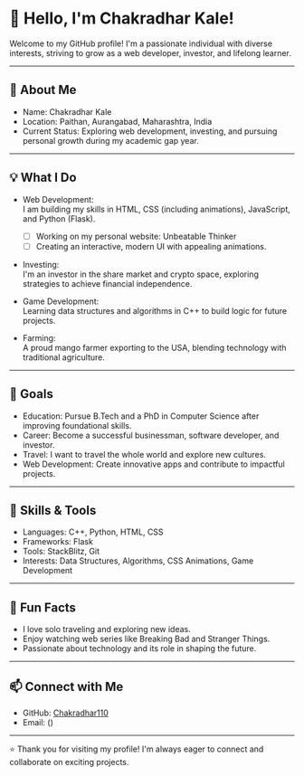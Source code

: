 # 👋 Hello, I'm Chakradhar Kale!

Welcome to my GitHub profile! I'm a passionate individual with diverse interests, striving to grow as a web developer, investor, and lifelong learner.

---

## 🌟 About Me
- Name: Chakradhar Kale  
- Location: Paithan, Aurangabad, Maharashtra, India  
- Current Status: Exploring web development, investing, and pursuing personal growth during my academic gap year.  

---

## 💡 What I Do
- Web Development:  
  I am building my skills in HTML, CSS (including animations), JavaScript, and Python (Flask).  
  - [ ] Working on my personal website: Unbeatable Thinker  
  - [ ] Creating an interactive, modern UI with appealing animations.  

- Investing:  
  I'm an investor in the share market and crypto space, exploring strategies to achieve financial independence.

- Game Development:  
  Learning data structures and algorithms in C++ to build logic for future projects.  

- Farming:  
  A proud mango farmer exporting to the USA, blending technology with traditional agriculture.

---

## 🎯 Goals
- Education: Pursue B.Tech and a PhD in Computer Science after improving foundational skills.  
- Career: Become a successful businessman, software developer, and investor.  
- Travel: I want to travel the whole world and explore new cultures.  
- Web Development: Create innovative apps and contribute to impactful projects.  

---

## 🌱 Skills & Tools
- Languages: C++, Python, HTML, CSS  
- Frameworks: Flask  
- Tools: StackBlitz, Git  
- Interests: Data Structures, Algorithms, CSS Animations, Game Development  

---

## 🚀 Fun Facts
- I love solo traveling and exploring new ideas.  
- Enjoy watching web series like Breaking Bad and Stranger Things.  
- Passionate about technology and its role in shaping the future.  

---

## 📫 Connect with Me
- GitHub: [Chakradhar110](https://github.com/Chakradhar110)  
- Email: ()  

---

⭐ Thank you for visiting my profile! I'm always eager to connect and collaborate on exciting projects.
